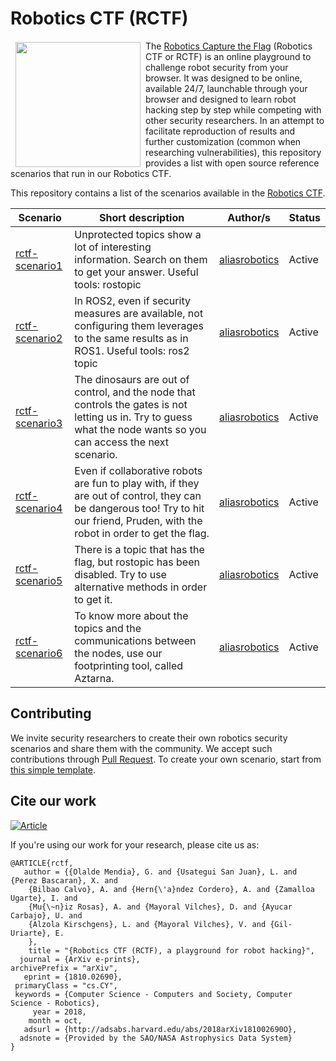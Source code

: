 # Robotics CTF (RCTF)

<a href="http://www.aliasrobotics.com"><img src="https://camo.githubusercontent.com/668b5509ecf6909d4f900ee5be2eed822f5cf410/68747470733a2f2f7777772e6d617373726f626f746963732e6f72672f77702d636f6e74656e742f75706c6f6164732f323031392f30312f416c6961732d6c6f676f2e706e67" align="left" hspace="8" vspace="2" width="200"></a>



The [Robotics Capture the Flag](https://aliasrobotics.com/ctf.htm) (Robotics CTF or RCTF) is an online playground to challenge robot security from your browser. It was designed to be online, available 24/7, launchable through your browser and designed to learn robot hacking step by step while competing with other security researchers. In an attempt to facilitate reproduction of results and further customization (common when researching vulnerabilities), this repository provides a list with open source reference scenarios that run in our Robotics CTF.

This repository contains a list of the scenarios available in the [Robotics CTF](http://rctf.aliasrobotics.com).

| Scenario | Short description | Author/s | Status |
|-----|-----|------|------|
| [rctf-scenario1](https://github.com/aliasrobotics/rctf-scenario1) | Unprotected topics show a lot of interesting information. Search on them to get your answer. Useful tools: rostopic  | [aliasrobotics](https://github.com/aliasrobotics)  | Active |
| [rctf-scenario2](https://github.com/aliasrobotics/rctf-scenario2) | In ROS2, even if security measures are available, not configuring them leverages to the same results as in ROS1. Useful tools: ros2 topic | [aliasrobotics](https://github.com/aliasrobotics) | Active |
| [rctf-scenario3](https://github.com/aliasrobotics/rctf-scenario3) |  The dinosaurs are out of control, and the node that controls the gates is not letting us in. Try to guess what the node wants so you can access the next scenario. | [aliasrobotics](https://github.com/aliasrobotics) | Active |
| [rctf-scenario4](https://github.com/aliasrobotics/rctf-scenario4) | Even if collaborative robots are fun to play with, if they are out of control, they can be dangerous too! Try to hit our friend, Pruden, with the robot in order to get the flag. | [aliasrobotics](https://github.com/aliasrobotics) | Active |
| [rctf-scenario5](https://github.com/aliasrobotics/rctf-scenario5) | There is a topic that has the flag, but rostopic has been disabled. Try to use alternative methods in order to get it. | [aliasrobotics](https://github.com/aliasrobotics) | Active |
| [rctf-scenario6](https://github.com/aliasrobotics/rctf-scenario6) | To know more about the topics and the communications between the nodes, use our footprinting tool, called Aztarna. | [aliasrobotics](https://github.com/aliasrobotics) | Active |

## Contributing
We invite security researchers to create their own robotics security scenarios and share them with the community. We accept such contributions through [Pull Request](https://github.com/aliasrobotics/rctf/pulls). To create your own scenario, start from [this simple template](https://github.com/aliasrobotics/rctf-scenario1).

## Cite our work

[![Article](https://img.shields.io/badge/article-arxiv%3A1812.09490-red.svg)](https://arxiv.org/pdf/1810.02690.pdf)

If you're using our work for your research, please cite us as:
```
@ARTICLE{rctf,
   author = {{Olalde Mendia}, G. and {Usategui San Juan}, L. and {Perez Bascaran}, X. and
	{Bilbao Calvo}, A. and {Hern{\'a}ndez Cordero}, A. and {Zamalloa Ugarte}, I. and
	{Mu{\~n}iz Rosas}, A. and {Mayoral Vilches}, D. and {Ayucar Carbajo}, U. and
	{Alzola Kirschgens}, L. and {Mayoral Vilches}, V. and {Gil-Uriarte}, E.
	},
    title = "{Robotics CTF (RCTF), a playground for robot hacking}",
  journal = {ArXiv e-prints},
archivePrefix = "arXiv",
   eprint = {1810.02690},
 primaryClass = "cs.CY",
 keywords = {Computer Science - Computers and Society, Computer Science - Robotics},
     year = 2018,
    month = oct,
   adsurl = {http://adsabs.harvard.edu/abs/2018arXiv181002690O},
  adsnote = {Provided by the SAO/NASA Astrophysics Data System}
}
```
